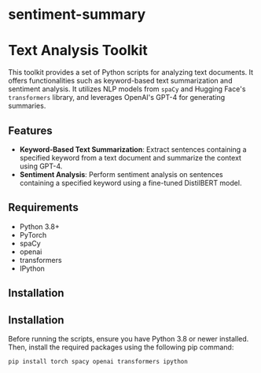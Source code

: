 # sentiment-summary
# Text Analysis Toolkit

This toolkit provides a set of Python scripts for analyzing text documents. It offers functionalities such as keyword-based text summarization and sentiment analysis. It utilizes NLP models from `spaCy` and Hugging Face's `transformers` library, and leverages OpenAI's GPT-4 for generating summaries.

## Features

- **Keyword-Based Text Summarization**: Extract sentences containing a specified keyword from a text document and summarize the context using GPT-4.
- **Sentiment Analysis**: Perform sentiment analysis on sentences containing a specified keyword using a fine-tuned DistilBERT model.

## Requirements

- Python 3.8+
- PyTorch
- spaCy
- openai
- transformers
- IPython

## Installation

## Installation

Before running the scripts, ensure you have Python 3.8 or newer installed. Then, install the required packages using the following pip command:

```bash
pip install torch spacy openai transformers ipython
